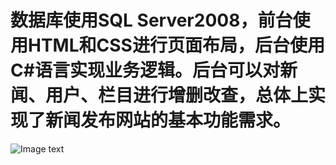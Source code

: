# 数据库使用SQL Server2008，前台使用HTML和CSS进行页面布局，后台使用C#语言实现业务逻辑。后台可以对新闻、用户、栏目进行增删改查，总体上实现了新闻发布网站的基本功能需求。
![Image text](https://timgsa.baidu.com/timg?image&quality=80&size=b9999_10000&sec=1569473864618&di=267d0c1de48a768391da68ec40498127&imgtype=0&src=http%3A%2F%2Fe.hiphotos.baidu.com%2Fimage%2Fpic%2Fitem%2Fb812c8fcc3cec3fdb850efcfdc88d43f87942719.jpg)
